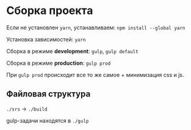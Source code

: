 # Сборка проекта

Если не установлен `yarn`, устанавливаем: `npm install --global yarn`

Установка зависимостей: `yarn`

Сборка в режиме **development**: `gulp`, `gulp default`

Сборка в режиме **production**: `gulp prod`

При `gulp prod` происходит все то же самое + минимизация css и js.

## Файловая структура

`./srs` -> `./build`

gulp-задачи находятся в `./gulp`